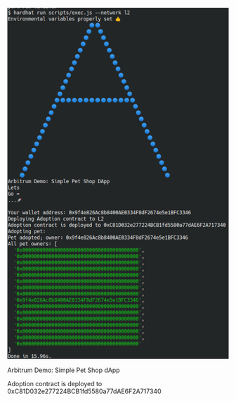 ![alt text](https://github.com/BenNojokes/arbitrum-tutorials-output/blob/main/demo-dapp-pet-shop.png?raw=true "Title")

Arbitrum Demo: Simple Pet Shop dApp

Adoption contract is deployed to 0xC81D032e277224BCB1fd5580a77dAE6F2A717340
